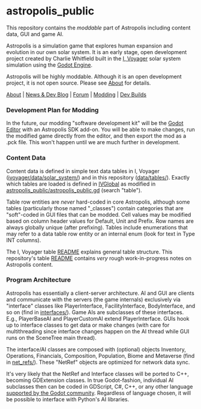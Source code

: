 # astropolis_public
This repository contains the *moddable* part of Astropolis including content data, GUI and game AI.

Astropolis is a simulation game that explores human expansion and evolution in our own solar system. It is an early stage, open development project created by Charlie Whitfield built in the [I, Voyager](https://www.ivoyager.dev/) solar system simulation using the [Godot Engine](https://godotengine.org/).

Astropolis will be highly moddable. Although it is an open development project, it is not open source. Please see [About](https://t2civ.com/about/) for details.

[About](https://t2civ.com/about/) | [News & Dev Blog](https://t2civ.com/) | [Forum](https://github.com/orgs/t2civ/discussions) | [Modding](https://github.com/t2civ/astropolis_public) | [Dev Builds](https://github.com/t2civ/astropolis_public/releases)

### Development Plan for Modding
In the future, our modding "software development kit" will be the [Godot Editor](https://godotengine.org/features/) with an Astropolis SDK add-on. You will be able to make changes, run the modified game directly from the editor, and then export the mod as a .pck file. This won't happen until we are much further in development.

### Content Data
Content data is defined in simple text data tables in I, Voyager ([ivoyager/data/solar_system/](https://github.com/ivoyager/ivoyager/tree/master/data/solar_system)) and in this repository ([data/tables/](https://github.com/t2civ/astropolis_public/tree/main/data/tables)). Exactly which tables are loaded is defined in [IVGlobal](https://github.com/ivoyager/ivoyager/blob/master/singletons/global.gd) as modified in [astropolis_public/astropolis_public.gd](https://github.com/t2civ/astropolis_public/blob/main/astropolis_public.gd) (search "table").


Table row entities are *never* hard-coded in core Astropolis, although some tables (particularly those named "_classes") contain categories that are "soft"-coded in GUI files that can be modded. Cell values may be modified based on column header values for Default, Unit and Prefix. Row names are always globally unique (after prefixing). Tables include enumerations that may refer to a data table row entity or an internal enum (look for text in Type INT columns).


The I, Voyager table [README](https://github.com/ivoyager/ivoyager/blob/master/data/solar_system/README.txt) explains general table structure. This repository's table [README](https://github.com/t2civ/astropolis_public/blob/main/data/tables/README.md) contains *very* rough work-in-progress notes on Astropolis content.

### Program Architecture
Astropolis has essentially a client-server architecture. AI and GUI are clients and communicate with the servers (the game internals) exclusively via "interface" classes like PlayerInterface, FacilityInterface, BodyInterface, and so on (find in [interfaces/](https://github.com/t2civ/astropolis_public/tree/main/interfaces)). Game AIs are subclasses of these interfaces. E.g., PlayerBaseAI and PlayerCustomAI extend PlayerInterface. GUIs hook up to interface classes to get data or make changes (with care for multithreading since interface changes happen on the AI thread while GUI runs on the SceneTree main thread).


The interface/AI classes are composed with (optional) objects Inventory, Operations, Financials, Composition, Population, Biome and Metaverse (find in [net_refs/](https://github.com/t2civ/astropolis_public/tree/main/net_refs)). These "NetRef" objects are optimized for network data sync.


It's very likely that the NetRef and Interface classes will be ported to C++, becoming GDExtension classes. In true Godot-fashion, individual AI subclasses then can be coded in GDScript, C#, C++, or any other language [supported by the Godot community](https://godotengine.org/features/). Regardless of language chosen, it will be possible to interface with Python's AI libraries.
